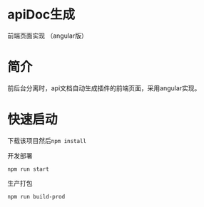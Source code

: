 # apiDoc生成
前端页面实现 （angular版）
# 简介

前后台分离时，api文档自动生成插件的前端页面，采用angular实现。

# 快速启动
下载该项目然后`npm install`


开发部署 

`npm run start `


生产打包

`npm run build-prod`